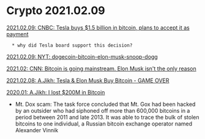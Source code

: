 # Crypto 2021.02.09

[2021.02.09: CNBC: Tesla buys $1.5 billion in bitcoin, plans to accept it as payment](https://www.cnbc.com/2021/02/08/tesla-buys-1point5-billion-in-bitcoin.html)<br>

      * why did Tesla board support this decision?
      
[2021.02.09: NYT: dogecoin-bitcoin-elon-musk-snoop-dogg](https://www.nytimes.com/2021/02/08/technology/dogecoin-bitcoin-elon-musk-snoop-dogg.html)<br>

[2021.02: CNN: Bitcoin is going mainstream. Elon Musk isn't the only reason](https://www.cnn.com/2021/02/09/investing/premarket-stocks-trading/index.html)<br>

[2021.02.08: A.Jikh: Tesla & Elon Musk Buy Bitcoin - GAME OVER](https://www.youtube.com/watch?v=KjO5tiZneEE)<br>

[2020.01: A.Jikh: I lost $200M in Bitcoin](https://www.youtube.com/watch?v=6rXwXZ7vBzw)<br>
* Mt. Dox scam: The task force concluded that Mt. Gox had been hacked by an outsider who had siphoned off more than 600,000 bitcoins in a period between 2011 and late 2013. It was able to trace the bulk of stolen bitcoins to one individual, a Russian bitcoin exchange operator named Alexander Vinnik<br>


[]()<br>
[]()<br>
[]()<br>
[]()<br>
[]()<br>
[]()<br>
[]()<br>
[]()<br>
[]()<br>
[]()<br>
[]()<br>
[]()<br>
[]()<br>
[]()<br>
[]()<br>
[]()<br>
[]()<br>
[]()<br>
[]()<br>
[]()<br>
[]()<br>
[]()<br>
[]()<br>
[]()<br>
[]()<br>
[]()<br>
